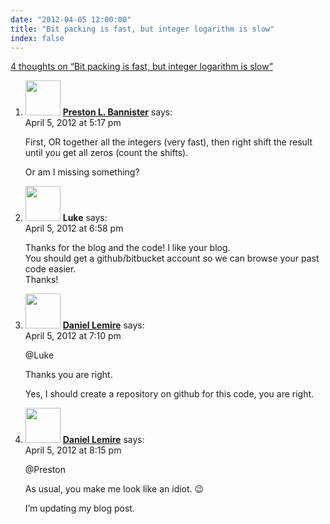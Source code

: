 ```yaml
---
date: "2012-04-05 12:00:00"
title: "Bit packing is fast, but integer logarithm is slow"
index: false
---
```


[4 thoughts on &ldquo;Bit packing is fast, but integer logarithm is slow&rdquo;](/lemire/blog/2012/04-05-bit-packing-is-fast-but-integer-logarithm-is-slow)

<ol class="comment-list">
<li id="comment-55156" class="comment even thread-even depth-1">
<div class="comment-author vcard">
<img alt src="https://secure.gravatar.com/avatar/9087622186f0fe01571cfd0add715302?s=56&#038;d=mm&#038;r=g" srcset="https://secure.gravatar.com/avatar/9087622186f0fe01571cfd0add715302?s=112&#038;d=mm&#038;r=g 2x" class="avatar avatar-56 photo" height="56" width="56" decoding="async" /> <b class="fn"><a href="http://bannister.us/" class="url" rel="ugc external nofollow">Preston L. Bannister</a></b> <span class="says">says:</span> </div>
<div class="comment-metadata"><time datetime="2012-04-05T17:17:35+00:00">April 5, 2012 at 5:17 pm</time></a> </div>
<div class="comment-content">
<p>First, OR together all the integers (very fast), then right shift the result until you get all zeros (count the shifts).</p>
<p>Or am I missing something?</p>
</div>
</li>
<li id="comment-55157" class="comment odd alt thread-odd thread-alt depth-1">
<div class="comment-author vcard">
<img alt src="https://secure.gravatar.com/avatar/?s=56&#038;d=mm&#038;r=g" srcset="https://secure.gravatar.com/avatar/?s=112&#038;d=mm&#038;r=g 2x" class="avatar avatar-56 photo avatar-default" height="56" width="56" decoding="async" /> <b class="fn">Luke</b> <span class="says">says:</span> </div>
<div class="comment-metadata"><time datetime="2012-04-05T18:58:50+00:00">April 5, 2012 at 6:58 pm</time></a> </div>
<div class="comment-content">
<p>Thanks for the blog and the code! I like your blog.<br/>
You should get a github/bitbucket account so we can browse your past code easier.<br/>
Thanks!</p>
</div>
</li>
<li id="comment-55158" class="comment byuser comment-author-lemire bypostauthor even thread-even depth-1">
<div class="comment-author vcard">
<img alt src="https://secure.gravatar.com/avatar/2ca999bef9535950f5b84281a4dab006?s=56&#038;d=mm&#038;r=g" srcset="https://secure.gravatar.com/avatar/2ca999bef9535950f5b84281a4dab006?s=112&#038;d=mm&#038;r=g 2x" class="avatar avatar-56 photo" height="56" width="56" loading="lazy" decoding="async" /> <b class="fn"><a href="https://lemire.me/en/" class="url" rel="ugc">Daniel Lemire</a></b> <span class="says">says:</span> </div>
<div class="comment-metadata"><time datetime="2012-04-05T19:10:18+00:00">April 5, 2012 at 7:10 pm</time></a> </div>
<div class="comment-content">
<p>@Luke</p>
<p>Thanks you are right.</p>
<p>Yes, I should create a repository on github for this code, you are right.</p>
</div>
</li>
<li id="comment-55159" class="comment byuser comment-author-lemire bypostauthor odd alt thread-odd thread-alt depth-1">
<div class="comment-author vcard">
<img alt src="https://secure.gravatar.com/avatar/2ca999bef9535950f5b84281a4dab006?s=56&#038;d=mm&#038;r=g" srcset="https://secure.gravatar.com/avatar/2ca999bef9535950f5b84281a4dab006?s=112&#038;d=mm&#038;r=g 2x" class="avatar avatar-56 photo" height="56" width="56" loading="lazy" decoding="async" /> <b class="fn"><a href="https://lemire.me/en/" class="url" rel="ugc">Daniel Lemire</a></b> <span class="says">says:</span> </div>
<div class="comment-metadata"><time datetime="2012-04-05T20:15:41+00:00">April 5, 2012 at 8:15 pm</time></a> </div>
<div class="comment-content">
<p>@Preston </p>
<p>As usual, you make me look like an idiot. 😉</p>
<p>I&rsquo;m updating my blog post.</p>
</div>
</li>
</ol>

